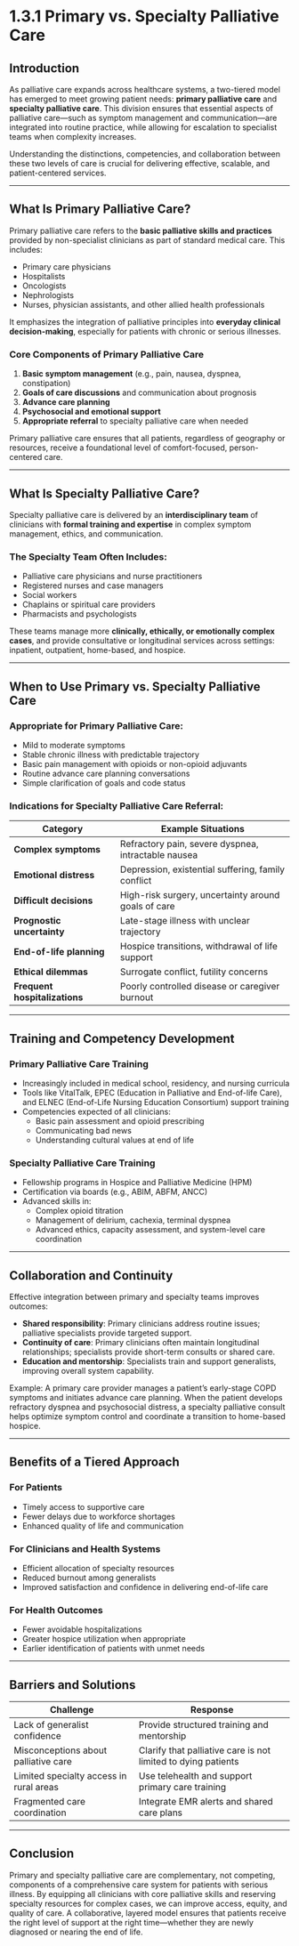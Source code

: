 # 1.3.1 Primary vs. Specialty Palliative Care

## Introduction

As palliative care expands across healthcare systems, a two-tiered model has emerged to meet growing patient needs: **primary palliative care** and **specialty palliative care**. This division ensures that essential aspects of palliative care—such as symptom management and communication—are integrated into routine practice, while allowing for escalation to specialist teams when complexity increases.

Understanding the distinctions, competencies, and collaboration between these two levels of care is crucial for delivering effective, scalable, and patient-centered services.

---

## What Is Primary Palliative Care?

Primary palliative care refers to the **basic palliative skills and practices** provided by non-specialist clinicians as part of standard medical care. This includes:

- Primary care physicians
- Hospitalists
- Oncologists
- Nephrologists
- Nurses, physician assistants, and other allied health professionals

It emphasizes the integration of palliative principles into **everyday clinical decision-making**, especially for patients with chronic or serious illnesses.

### Core Components of Primary Palliative Care

1. **Basic symptom management** (e.g., pain, nausea, dyspnea, constipation)
2. **Goals of care discussions** and communication about prognosis
3. **Advance care planning**
4. **Psychosocial and emotional support**
5. **Appropriate referral** to specialty palliative care when needed

Primary palliative care ensures that all patients, regardless of geography or resources, receive a foundational level of comfort-focused, person-centered care.

---

## What Is Specialty Palliative Care?

Specialty palliative care is delivered by an **interdisciplinary team** of clinicians with **formal training and expertise** in complex symptom management, ethics, and communication.

### The Specialty Team Often Includes:

- Palliative care physicians and nurse practitioners
- Registered nurses and case managers
- Social workers
- Chaplains or spiritual care providers
- Pharmacists and psychologists

These teams manage more **clinically, ethically, or emotionally complex cases**, and provide consultative or longitudinal services across settings: inpatient, outpatient, home-based, and hospice.

---

## When to Use Primary vs. Specialty Palliative Care

### Appropriate for Primary Palliative Care:

- Mild to moderate symptoms
- Stable chronic illness with predictable trajectory
- Basic pain management with opioids or non-opioid adjuvants
- Routine advance care planning conversations
- Simple clarification of goals and code status

### Indications for Specialty Palliative Care Referral:

| **Category**                 | **Example Situations** |
|-----------------------------|-------------------------|
| **Complex symptoms**        | Refractory pain, severe dyspnea, intractable nausea |
| **Emotional distress**      | Depression, existential suffering, family conflict |
| **Difficult decisions**     | High-risk surgery, uncertainty around goals of care |
| **Prognostic uncertainty**  | Late-stage illness with unclear trajectory |
| **End-of-life planning**    | Hospice transitions, withdrawal of life support |
| **Ethical dilemmas**        | Surrogate conflict, futility concerns |
| **Frequent hospitalizations** | Poorly controlled disease or caregiver burnout |

---

## Training and Competency Development

### Primary Palliative Care Training

- Increasingly included in medical school, residency, and nursing curricula
- Tools like VitalTalk, EPEC (Education in Palliative and End-of-life Care), and ELNEC (End-of-Life Nursing Education Consortium) support training
- Competencies expected of all clinicians:
  - Basic pain assessment and opioid prescribing
  - Communicating bad news
  - Understanding cultural values at end of life

### Specialty Palliative Care Training

- Fellowship programs in Hospice and Palliative Medicine (HPM)
- Certification via boards (e.g., ABIM, ABFM, ANCC)
- Advanced skills in:
  - Complex opioid titration
  - Management of delirium, cachexia, terminal dyspnea
  - Advanced ethics, capacity assessment, and system-level care coordination

---

## Collaboration and Continuity

Effective integration between primary and specialty teams improves outcomes:

- **Shared responsibility**: Primary clinicians address routine issues; palliative specialists provide targeted support.
- **Continuity of care**: Primary clinicians often maintain longitudinal relationships; specialists provide short-term consults or shared care.
- **Education and mentorship**: Specialists train and support generalists, improving overall system capability.

Example: A primary care provider manages a patient’s early-stage COPD symptoms and initiates advance care planning. When the patient develops refractory dyspnea and psychosocial distress, a specialty palliative consult helps optimize symptom control and coordinate a transition to home-based hospice.

---

## Benefits of a Tiered Approach

### For Patients

- Timely access to supportive care
- Fewer delays due to workforce shortages
- Enhanced quality of life and communication

### For Clinicians and Health Systems

- Efficient allocation of specialty resources
- Reduced burnout among generalists
- Improved satisfaction and confidence in delivering end-of-life care

### For Health Outcomes

- Fewer avoidable hospitalizations
- Greater hospice utilization when appropriate
- Earlier identification of patients with unmet needs

---

## Barriers and Solutions

| **Challenge** | **Response** |
|---------------|--------------|
| Lack of generalist confidence | Provide structured training and mentorship |
| Misconceptions about palliative care | Clarify that palliative care is not limited to dying patients |
| Limited specialty access in rural areas | Use telehealth and support primary care training |
| Fragmented care coordination | Integrate EMR alerts and shared care plans |

---

## Conclusion

Primary and specialty palliative care are complementary, not competing, components of a comprehensive care system for patients with serious illness. By equipping all clinicians with core palliative skills and reserving specialty resources for complex cases, we can improve access, equity, and quality of care. A collaborative, layered model ensures that patients receive the right level of support at the right time—whether they are newly diagnosed or nearing the end of life.

